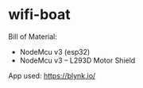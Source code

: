 # wifi-boat

Bill of Material:

- NodeMcu v3 (esp32)
- NodeMcu v3 – L293D Motor Shield

App used:
https://blynk.io/
